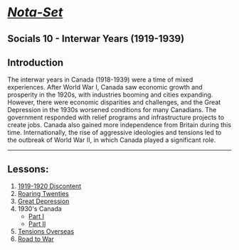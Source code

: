 # [***Nota-Set***](index.md)
## Socials 10 - <i class="fa-solid fa-money-bill-wheat"></i> Interwar Years (1919-1939)
## **Introduction**
The interwar years in Canada (1918-1939) were a time of mixed experiences. After World War I, Canada saw economic growth and prosperity in the 1920s, with industries booming and cities expanding. However, there were economic disparities and challenges, and the Great Depression in the 1930s worsened conditions for many Canadians. The government responded with relief programs and infrastructure projects to create jobs. Canada also gained more independence from Britain during this time. Internationally, the rise of aggressive ideologies and tensions led to the outbreak of World War II, in which Canada played a significant role.

---

## **Lessons**:
1. [1919-1920 Discontent](unav.md)
2. [Roaring Twenties](unav.md)
3. [Great Depression](unav.md)
4. 1930's Canada
    * [Part I](unav.md)
    * [Part II](unav.md)
5. [Tensions Overseas](unav.md)
6. [Road to War](unav.md)

<link rel="stylesheet" href="https://cdnjs.cloudflare.com/ajax/libs/font-awesome/6.3.0/css/all.min.css">
